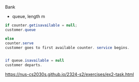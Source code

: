 Bank
- queue, length m

```Java
if counter.getisavailable = null; 
customer.queue

else 
counter.serve
customer goes to first available counter. service begins. 


if queue.isavailable = null
customer departs. 


```

https://nus-cs2030s.github.io/2324-s2/exercises/ex2-task.html



